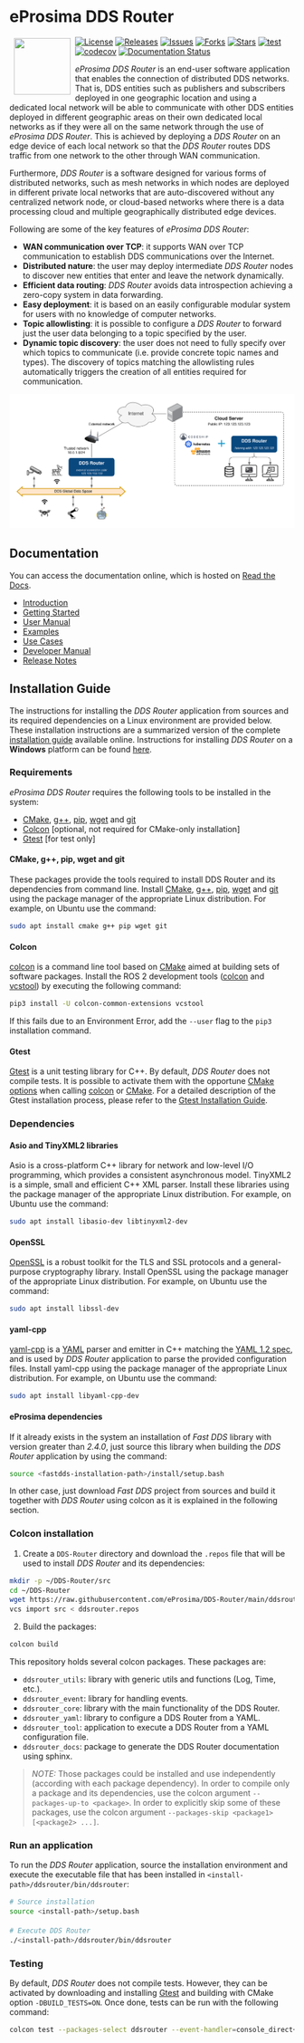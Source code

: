 # eProsima DDS Router

<a href="http://www.eprosima.com"><img src="https://encrypted-tbn3.gstatic.com/images?q=tbn:ANd9GcSd0PDlVz1U_7MgdTe0FRIWD0Jc9_YH-gGi0ZpLkr-qgCI6ZEoJZ5GBqQ" align="left" hspace="8" vspace="2" width="100" height="100" ></a>

[![License](https://img.shields.io/github/license/eProsima/DDS-Router.svg)](https://opensource.org/licenses/Apache-2.0)
[![Releases](https://img.shields.io/github/v/release/eProsima/DDS-Router?sort=semver)](https://github.com/eProsima/DDS-Router/releases)
[![Issues](https://img.shields.io/github/issues/eProsima/DDS-Router.svg)](https://github.com/eProsima/DDS-Router/issues)
[![Forks](https://img.shields.io/github/forks/eProsima/DDS-Router.svg)](https://github.com/eProsima/DDS-Router/network/members)
[![Stars](https://img.shields.io/github/stars/eProsima/DDS-Router.svg)](https://github.com/eProsima/DDS-Router/stargazers)
[![test](https://github.com/eProsima/DDS-Router/actions/workflows/test.yml/badge.svg)](https://github.com/eProsima/DDS-Router/actions/workflows/test.yml)
[![codecov](https://codecov.io/gh/eProsima/DDS-Router/branch/main/graph/badge.svg?token=6NA5PVA9QL)](https://codecov.io/gh/eProsima/DDS-Router)
[![Documentation Status](https://readthedocs.org/projects/eprosima-dds-router/badge/?version=latest)](https://eprosima-dds-router.readthedocs.io/en/latest/)

*eProsima DDS Router* is an end-user software application that enables the connection of distributed DDS networks.
That is, DDS entities such as publishers and subscribers deployed in one geographic location and using a dedicated
local network will be able to communicate with other DDS entities deployed in different geographic areas on their own
dedicated local networks as if they were all on the same network through the use of *eProsima DDS Router*.
This is achieved by deploying a *DDS Router* on an edge device of each local network so that the
*DDS Router* routes DDS traffic from one network to the other through WAN communication.

Furthermore, *DDS Router* is a software designed for various forms of distributed networks,
such as mesh networks in which nodes are deployed in different private local networks that are auto-discovered
without any centralized network node, or cloud-based networks where there is a data processing cloud and
multiple geographically distributed edge devices.

Following are some of the key features of *eProsima DDS Router*:

* **WAN communication over TCP**: it supports WAN over TCP communication to establish DDS communications over the
  Internet.
* **Distributed nature**: the user may deploy intermediate *DDS Router* nodes to discover new entities that enter and
  leave the network dynamically.
* **Efficient data routing**: *DDS Router* avoids data introspection achieving a zero-copy system in data
  forwarding.
* **Easy deployment**: it is based on an easily configurable modular system for users with no knowledge of computer
  networks.
* **Topic allowlisting**: it is possible to configure a *DDS Router* to forward just the user data belonging to a
  topic specified by the user.
* **Dynamic topic discovery**: the user does not need to fully specify over which topics to communicate (i.e. provide
  concrete topic names and types). The discovery of topics matching the allowlisting rules automatically triggers the
  creation of all entities required for communication.

![eProsima DDS Router overall architecture](docs/rst/figures/ddsrouter_cloud_white_background.png)


## Documentation

You can access the documentation online, which is hosted on [Read the Docs](https://eprosima-dds-router.readthedocs.io).

* [Introduction](https://eprosima-dds-router.readthedocs.io/en/latest/rst/formalia/titlepage.html)
* [Getting Started](https://eprosima-dds-router.readthedocs.io/en/latest/rst/getting_started/project_overview.html)
* [User Manual](https://eprosima-dds-router.readthedocs.io/en/latest/rst/user_manual/user_interface.html)
* [Examples](https://eprosima-dds-router.readthedocs.io/en/latest/rst/examples/echo_example.html)
* [Use Cases](https://eprosima-dds-router.readthedocs.io/en/latest/rst/use_cases/ros_cloud.html)
* [Developer Manual](https://eprosima-dds-router.readthedocs.io/en/latest/rst/developer_manual/installation/sources/linux.html)
* [Release Notes](https://eprosima-dds-router.readthedocs.io/en/latest/rst/notes/notes.html)


## Installation Guide

The instructions for installing the *DDS Router* application from sources and its required dependencies on a Linux
environment are provided below. These installation instructions are a summarized version of the complete
[installation guide](https://eprosima-dds-router.readthedocs.io/en/latest/rst/developer_manual/installation/sources/linux.html) available online. Instructions for installing *DDS Router* on a **Windows** platform can be found
[here](https://eprosima-dds-router.readthedocs.io/en/latest/rst/developer_manual/installation/sources/windows.html).

### Requirements

*eProsima DDS Router* requires the following tools to be installed in the system:
* [CMake](https://cmake.org/), [g++](https://gcc.gnu.org/), [pip](https://pypi.org/project/pip/), [wget](https://www.gnu.org/software/wget/) and [git](https://git-scm.com/)
* [Colcon](https://colcon.readthedocs.io/en/released/) [optional, not required for CMake-only installation]
* [Gtest](https://github.com/google/googletest) [for test only]

#### CMake, g++, pip, wget and git

These packages provide the tools required to install DDS Router and its dependencies from command line. Install
[CMake](https://cmake.org/), [g++](https://gcc.gnu.org/), [pip](https://pypi.org/project/pip/), [wget](https://www.gnu.org/software/wget/) and [git](https://git-scm.com/) using the package manager of the appropriate Linux distribution. For
example, on Ubuntu use the command:

```bash
sudo apt install cmake g++ pip wget git
```

#### Colcon

[colcon](https://colcon.readthedocs.io/en/released/) is a command line tool based on [CMake](https://cmake.org/) aimed at building sets of software packages. Install the ROS 2 development tools ([colcon](https://colcon.readthedocs.io/en/released/) and [vcstool](https://pypi.org/project/vcstool/)) by executing the following command:

```bash
pip3 install -U colcon-common-extensions vcstool
```

If this fails due to an Environment Error, add the `--user` flag to the `pip3` installation command.

#### Gtest

[Gtest](https://github.com/google/googletest) is a unit testing library for C++. By default, *DDS Router* does not
compile tests. It is possible to activate them with the opportune [CMake options](https://colcon.readthedocs.io/en/released/reference/verb/build.html#cmake-options) when calling [colcon](https://colcon.readthedocs.io/en/released/) or
[CMake](https://cmake.org/). For a detailed description of the Gtest installation process, please refer to the
[Gtest Installation Guide](https://github.com/google/googletest).

### Dependencies

#### Asio and TinyXML2 libraries

Asio is a cross-platform C++ library for network and low-level I/O programming, which provides a consistent asynchronous
model. TinyXML2 is a simple, small and efficient C++ XML parser. Install these libraries using the package manager of
the appropriate Linux distribution. For example, on Ubuntu use the command:

```bash
sudo apt install libasio-dev libtinyxml2-dev
```

#### OpenSSL

[OpenSSL](https://www.openssl.org/) is a robust toolkit for the TLS and SSL protocols and a general-purpose cryptography
library. Install OpenSSL using the package manager of the appropriate Linux distribution. For example, on Ubuntu use the
command:

```bash
sudo apt install libssl-dev
```

#### yaml-cpp

[yaml-cpp](https://github.com/jbeder/yaml-cpp) is a [YAML](http://www.yaml.org/) parser and emitter in C++ matching the
[YAML 1.2 spec](http://www.yaml.org/spec/1.2/spec.html), and is used by *DDS Router* application to parse the provided
configuration files. Install yaml-cpp using the package manager of the appropriate Linux distribution. For example, on
Ubuntu use the command:

```bash
sudo apt install libyaml-cpp-dev
```

#### eProsima dependencies

If it already exists in the system an installation of *Fast DDS* library with version greater than *2.4.0*, just source
this library when building the *DDS Router* application by using the command:

```bash
source <fastdds-installation-path>/install/setup.bash
```

In other case, just download *Fast DDS* project from sources and build it together with *DDS Router* using colcon as it
is explained in the following section.

### Colcon installation

1. Create a `DDS-Router` directory and download the `.repos` file that will be used to install *DDS Router* and its dependencies:

```bash
mkdir -p ~/DDS-Router/src
cd ~/DDS-Router
wget https://raw.githubusercontent.com/eProsima/DDS-Router/main/ddsrouter.repos
vcs import src < ddsrouter.repos
```

2. Build the packages:

```bash
colcon build
```

This repository holds several colcon packages.
These packages are:

* `ddsrouter_utils`: library with generic utils and functions (Log, Time, etc.).
* `ddsrouter_event`: library for handling events.
* `ddsrouter_core`: library with the main functionality of the DDS Router.
* `ddsrouter_yaml`: library to configure a DDS Router from a YAML.
* `ddsrouter_tool`: application to execute a DDS Router from a YAML configuration file.
* `ddsrouter_docs`: package to generate the DDS Router documentation using sphinx.

> *NOTE:* Those packages could be installed and use independently (according with each package dependency).
  In order to compile only a package and its dependencies, use the colcon argument `--packages-up-to <package>`.
  In order to explicitly skip some of these packages, use the colcon argument
  `--packages-skip <package1> [<package2> ...]`.

### Run an application

To run the *DDS Router* application, source the installation environment and execute the executable file that has been
installed in `<install-path>/ddsrouter/bin/ddsrouter`:

```bash
# Source installation
source <install-path>/setup.bash

# Execute DDS Router
./<install-path>/ddsrouter/bin/ddsrouter
```

### Testing

By default, *DDS Router* does not compile tests. However, they can be activated by downloading and installing
[Gtest](https://github.com/google/googletest) and building with CMake option `-DBUILD_TESTS=ON`. Once done, tests
can be run with the following command:

```bash
colcon test --packages-select ddsrouter --event-handler=console_direct+
```
